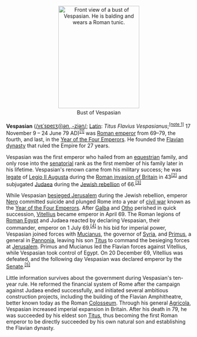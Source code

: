 <div class="photo" colspan="2" style="text-align: center; margin: 25px 0 10px;"><a class="image" href="https://en.wikipedia.org/wiki/File:Vespasianus01_pushkin_edit.png" title="Front view of a bust of Vespasian. He is balding and wears a Roman tunic."><img alt="Front view of a bust of Vespasian. He is balding and wears a Roman tunic." data-file-height="960" data-file-width="759" decoding="async" height="278" src="https://upload.wikimedia.org/wikipedia/commons/thumb/6/64/Vespasianus01_pushkin_edit.png/220px-Vespasianus01_pushkin_edit.png" srcset="https://upload.wikimedia.org/wikipedia/commons/thumb/6/64/Vespasianus01_pushkin_edit.png/330px-Vespasianus01_pushkin_edit.png 1.5x, //upload.wikimedia.org/wikipedia/commons/thumb/6/64/Vespasianus01_pushkin_edit.png/440px-Vespasianus01_pushkin_edit.png 2x" width="220"/></a><div style="line-height:normal;padding-bottom:0.2em;padding-top:0.2em;">Bust of Vespasian</div></div>

[comment]: # 'breakpoint'
<p><b>Vespasian</b> (<span class="rt-commentedText nowrap"><span class="IPA nopopups noexcerpt"><a href="https://en.wikipedia.org/wiki/Help:IPA/English" title="Help:IPA/English">/<span style="border-bottom:1px dotted"><span title="'v' in 'vie'">v</span><span title="/ɛ/: 'e' in 'dress'">ɛ</span><span title="/ˈ/: primary stress follows">ˈ</span><span title="'s' in 'sigh'">s</span><span title="'p' in 'pie'">p</span><span title="/eɪ/: 'a' in 'face'">eɪ</span><span title="/ʒ/: 's' in 'pleasure'">ʒ</span></span>(<span style="border-bottom:1px dotted"><span title="/i/: 'y' in 'happy'">i</span></span>)<span style="border-bottom:1px dotted"><span title="/ən/: 'on' in 'button'">ən</span></span>,<span class="wrap"> </span>-<span style="border-bottom:1px dotted"><span title="'z' in 'zoom'">z</span><span title="/i/: 'y' in 'happy'">i</span><span title="/ən/: 'on' in 'button'">ən</span></span>/</a></span></span>; <a class="mw-redirect" href="https://en.wikipedia.org/wiki/Latin_language" title="Latin language">Latin</a>: <i lang="la">Titus Flavius Vespasianus</i>;<sup class="reference" id="cite_ref-1"><a href="#cite_note-1">[note 1]</a></sup> 17 November 9 – 24 June 79 AD)<sup class="reference" id="cite_ref-2"><a href="#cite_note-2">[1]</a></sup> was <a href="https://en.wikipedia.org/wiki/Roman_emperor" title="Roman emperor">Roman emperor</a> from 69–79, the fourth, and last, in the <a href="https://en.wikipedia.org/wiki/Year_of_the_Four_Emperors" title="Year of the Four Emperors">Year of the Four Emperors</a>. He founded the <a href="https://en.wikipedia.org/wiki/Flavian_dynasty" title="Flavian dynasty">Flavian dynasty</a> that ruled the Empire for 27 years.
</p><p>Vespasian was the first emperor who hailed from an <a class="mw-redirect" href="https://en.wikipedia.org/wiki/Equestrian_(Roman)" title="Equestrian (Roman)">equestrian</a> family, and only rose into the <a href="https://en.wikipedia.org/wiki/Roman_Senate" title="Roman Senate">senatorial</a> rank as the first member of his family later in his lifetime. Vespasian's renown came from his military success; he was <a href="https://en.wikipedia.org/wiki/Legatus" title="Legatus">legate</a> of <a href="https://en.wikipedia.org/wiki/Legio_II_Augusta" title="Legio II Augusta">Legio II Augusta</a> during the <a class="mw-redirect" href="https://en.wikipedia.org/wiki/Roman_invasion_of_Britain" title="Roman invasion of Britain">Roman invasion of Britain</a> in 43<sup class="reference" id="cite_ref-3"><a href="#cite_note-3">[2]</a></sup> and subjugated <a href="https://en.wikipedia.org/wiki/Judea_(Roman_province)" title="Judea (Roman province)">Judaea</a> during the <a href="https://en.wikipedia.org/wiki/First_Jewish%E2%80%93Roman_War" title="First Jewish–Roman War">Jewish rebellion</a> of 66.<sup class="reference" id="cite_ref-4"><a href="#cite_note-4">[3]</a></sup>
</p><p>While Vespasian <a href="https://en.wikipedia.org/wiki/Siege_of_Jerusalem_(70_CE)" title="Siege of Jerusalem (70 CE)">besieged Jerusalem</a> during the Jewish rebellion, emperor <a href="https://en.wikipedia.org/wiki/Nero" title="Nero">Nero</a> committed suicide and plunged Rome into a year of <a href="https://en.wikipedia.org/wiki/Civil_war" title="Civil war">civil war</a> known as the <a href="https://en.wikipedia.org/wiki/Year_of_the_Four_Emperors" title="Year of the Four Emperors">Year of the Four Emperors</a>. After <a href="https://en.wikipedia.org/wiki/Galba" title="Galba">Galba</a> and <a href="https://en.wikipedia.org/wiki/Otho" title="Otho">Otho</a> perished in quick succession, <a href="https://en.wikipedia.org/wiki/Vitellius" title="Vitellius">Vitellius</a> became emperor in April 69. The Roman legions of <a href="https://en.wikipedia.org/wiki/Egypt_(Roman_province)" title="Egypt (Roman province)">Roman Egypt</a> and Judaea reacted by declaring Vespasian, their commander, emperor on 1 July 69.<sup class="reference" id="cite_ref-5"><a href="#cite_note-5">[4]</a></sup> In his bid for imperial power, Vespasian joined forces with <a class="mw-redirect" href="https://en.wikipedia.org/wiki/Gaius_Licinius_Mucianus" title="Gaius Licinius Mucianus">Mucianus</a>, the governor of <a href="https://en.wikipedia.org/wiki/Roman_Syria" title="Roman Syria">Syria</a>, and <a href="https://en.wikipedia.org/wiki/Marcus_Antonius_Primus" title="Marcus Antonius Primus">Primus</a>, a general in <a href="https://en.wikipedia.org/wiki/Pannonia" title="Pannonia">Pannonia</a>, leaving his son <a href="https://en.wikipedia.org/wiki/Titus" title="Titus">Titus</a> to command the besieging forces at <a href="https://en.wikipedia.org/wiki/Jerusalem" title="Jerusalem">Jerusalem</a>. Primus and Mucianus led the Flavian forces against Vitellius, while Vespasian took control of Egypt. On 20 December 69, Vitellius was defeated, and the following day Vespasian was declared emperor by the <a href="https://en.wikipedia.org/wiki/Roman_Senate" title="Roman Senate">Senate</a>.<sup class="reference" id="cite_ref-:0_6-0"><a href="#cite_note-:0-6">[5]</a></sup>
</p><p>Little information survives about the government during Vespasian's ten-year rule. He reformed the financial system of Rome after the campaign against Judaea ended successfully, and initiated several ambitious construction projects, including the building of the Flavian Amphitheatre, better known today as the Roman <a href="https://en.wikipedia.org/wiki/Colosseum" title="Colosseum">Colosseum</a>. Through his general <a href="https://en.wikipedia.org/wiki/Gnaeus_Julius_Agricola" title="Gnaeus Julius Agricola">Agricola</a>, Vespasian increased imperial expansion in Britain. After his death in 79, he was succeeded by his eldest son <a href="https://en.wikipedia.org/wiki/Titus" title="Titus">Titus</a>, thus becoming the first Roman emperor to be directly succeeded by his own natural son and establishing the Flavian dynasty.
</p>